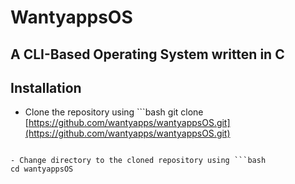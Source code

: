 # WantyappsOS

## A CLI-Based Operating System written in C

## Installation

- Clone the repository using ```bash
git clone [https://github.com/wantyapps/wantyappsOS.git](https://github.com/wantyapps/wantyappsOS.git)
```

- Change directory to the cloned repository using ```bash
cd wantyappsOS
```

